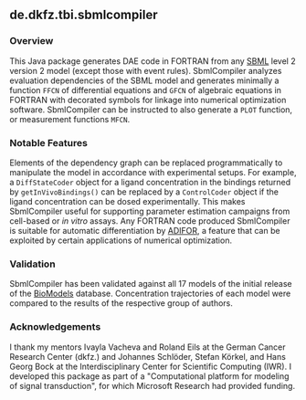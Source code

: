 <h2>de.dkfz.tbi.sbmlcompiler</h2>

<h3>Overview</h3>
This Java package generates DAE code in FORTRAN from any <a href="http://www.sbml.org/">SBML</a>
level 2 version 2 model (except those with event rules). SbmlCompiler analyzes evaluation
dependencies of the SBML model and generates minimally a function <code>FFCN</code> of differential
equations and <code>GFCN</code> of algebraic equations in FORTRAN with decorated symbols for
linkage into numerical optimization software. SbmlCompiler can be instructed to also generate a
<code>PLOT</code> function, or measurement functions <code>MFCN</code>.

<h3>Notable Features</h3>
Elements of the dependency graph can be replaced programmatically to manipulate the model in
accordance with experimental setups. For example, a <code>DiffStateCoder</code> object for a
ligand concentration in the bindings returned by <code>getInVivoBindings()</code> can be
replaced by a <code>ControlCoder</code> object if the ligand concentration can be dosed
experimentally. This makes SbmlCompiler useful for supporting parameter estimation campaigns
from cell-based or <i>in vitro</i> assays. Any FORTRAN code produced SbmlCompiler is suitable for
automatic differentiation by <a href="http://www.mcs.anl.gov/adifor">ADIFOR</a>, a feature that
can be exploited by certain applications of numerical optimization.

<h3>Validation</h3>
SbmlCompiler has been validated against all 17 models of the initial release of the
<a href="http://www.ebi.ac.uk/biomodels/">BioModels</a> database. Concentration trajectories
of each model were compared to the results of the respective group of authors.

<h3>Acknowledgements</h3>
I thank my mentors Ivayla Vacheva and Roland Eils at the German Cancer Research Center
(dkfz.) and Johannes Schlöder, Stefan Körkel, and Hans Georg Bock at the Interdisciplinary
Center for Scientific Computing (IWR). I developed this package as part of a "Computational
platform for modeling of signal transduction", for which Microsoft Research had provided
funding.
